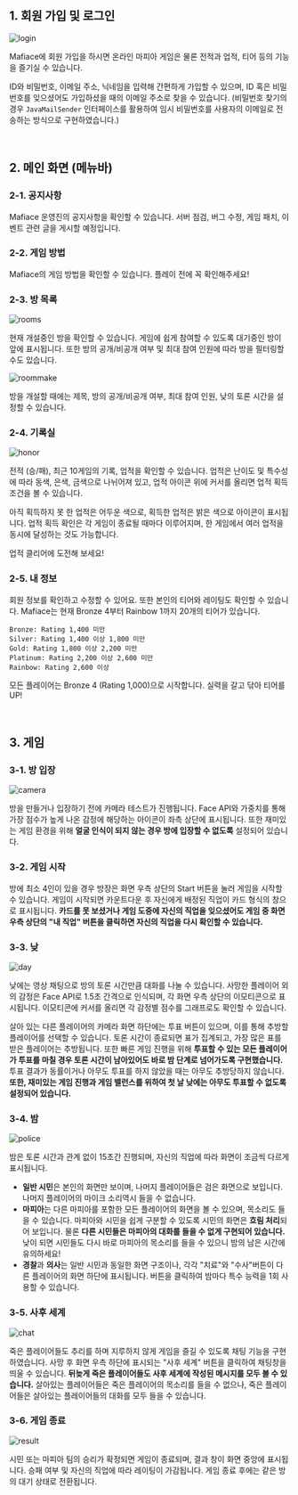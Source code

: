 ## 1. 회원 가입 및 로그인

![login](https://user-images.githubusercontent.com/49037411/168464614-e9e4dd59-f9cf-4637-80d3-33041326f0b1.gif)


Mafiace에 회원 가입을 하시면 온라인 마피아 게임은 물론 전적과 업적, 티어 등의 기능을 즐기실 수 있습니다.

ID와 비밀번호, 이메일 주소, 닉네임을 입력해 간편하게 가입할 수 있으며, ID 혹은 비밀번호를 잊으셨어도 가입하셨을 때의 이메일 주소로 찾을 수 있습니다. (비밀번호 찾기의 경우 `JavaMailSender` 인터페이스를 활용하여 임시 비밀번호를 사용자의 이메일로 전송하는 방식으로 구현하였습니다.)

<br>

## 2. 메인 화면 (메뉴바)

### 2-1. 공지사항

Mafiace 운영진의 공지사항을 확인할 수 있습니다. 서버 점검, 버그 수정, 게임 패치, 이벤트 관련 글을 게시할 예정입니다.



### 2-2. 게임 방법

Mafiace의 게임 방법을 확인할 수 있습니다. 플레이 전에 꼭 확인해주세요!



### 2-3. 방 목록

![rooms](https://user-images.githubusercontent.com/49037411/168464653-560f387e-9b9f-4262-8e29-6a2a39d1c308.png)



현재 개설중인 방을 확인할 수 있습니다. 게임에 쉽게 참여할 수 있도록 대기중인 방이 앞에 표시됩니다. 또한 방의 공개/비공개 여부 및 최대 참여 인원에 따라 방을 필터링할 수도 있습니다.

![roommake](https://user-images.githubusercontent.com/49037411/168464664-dea543bf-60b7-4c93-b4b0-d30023aa660d.png)

방을 개설할 때에는 제목, 방의 공개/비공개 여부, 최대 참여 인원, 낮의 토론 시간을 설정할 수 있습니다. 



### 2-4. 기록실

![honor](https://user-images.githubusercontent.com/49037411/168464669-d57216e9-20aa-420e-baa5-9a16da5a882b.png)

전적 (승/패), 최근 10게임의 기록, 업적을 확인할 수 있습니다. 업적은 난이도 및 특수성에 따라 동색, 은색, 금색으로 나뉘어져 있고, 업적 아이콘 위에 커서를 올리면 업적 획득 조건을 볼 수 있습니다. 

아직 획득하지 못 한 업적은 어두운 색으로, 획득한 업적은 밝은 색으로 아이콘이 표시됩니다. 업적 획득 확인은 각 게임이 종료될 때마다 이루어지며, 한 게임에서 여러 업적을 동시에 달성하는 것도 가능합니다. 

업적 클리어에 도전해 보세요!



### 2-5. 내 정보

회원 정보를 확인하고 수정할 수 있어요. 또한 본인의 티어와 레이팅도 확인할 수 있습니다. Mafiace는 현재 Bronze 4부터 Rainbow 1까지 20개의 티어가 있습니다. 

```
Bronze: Rating 1,400 미만
Silver: Rating 1,400 이상 1,800 미만
Gold: Rating 1,800 이상 2,200 미만
Platinum: Rating 2,200 이상 2,600 미만
Rainbow: Rating 2,600 이상
```

모든 플레이어는 Bronze 4 (Rating 1,000)으로 시작합니다. 실력을 갈고 닦아 티어를 UP!

<br>

## 3. 게임

### 3-1. 방 입장

![camera](https://user-images.githubusercontent.com/49037411/168464675-5b7073f8-71b3-4fb9-93e1-46a876873cde.png)

방을 만들거나 입장하기 전에 카메라 테스트가 진행됩니다. Face API와 가중치를 통해 가장 점수가 높게 나온 감정에 해당하는 아이콘이 좌측 상단에 표시됩니다. 또한 재미있는 게임 환경을 위해 **얼굴 인식이 되지 않는 경우 방에 입장할 수 없도록** 설정되어 있습니다.



### 3-2. 게임 시작

방에 최소 4인이 있을 경우 방장은 화면 우측 상단의 Start 버튼을 눌러 게임을 시작할 수 있습니다. 게임이 시작되면 카운트다운 후 자신에게 배정된 직업이 카드 형식의 창으로 표시됩니다. **카드를 못 보셨거나 게임 도중에 자신의 직업을 잊으셨어도 게임 중 화면 우측 상단의 "내 직업" 버튼을 클릭하면 자신의 직업을 다시 확인할 수 있습니다.**



### 3-3. 낮

![day](https://user-images.githubusercontent.com/49037411/168464678-dccb60db-764c-41eb-8542-26e317355dfe.png)

낮에는 영상 채팅으로 방의 토론 시간만큼 대화를 나눌 수 있습니다. 사망한 플레이어 외의 감정은 Face API로 1.5초 간격으로 인식되며, 각 화면 우측 상단의 이모티콘으로 표시됩니다. 이모티콘에 커서를 올리면 각 감정별 점수를 그래프로도 확인할 수 있습니다.

살아 있는 다른 플레이어의 카메라 화면 하단에는 투표 버튼이 있으며, 이를 통해 추방할 플레이어를 선택할 수 있습니다. 토론 시간이 종료되면 표가 집계되고, 가장 많은 표를 받은 플레이어는 추방됩니다. 또한 빠른 게임 진행을 위해 **투표할 수 있는 모든 플레이어가 투표를 마칠 경우 토론 시간이 남아있어도 바로 밤 단계로 넘어가도록 구현했습니다.** 투표 결과가 동률이거나 아무도 투표를 하지 않았을 때는 아무도 추방당하지 않습니다. **또한, 재미있는 게임 진행과 게임 밸런스를 위하여 첫 날 낮에는 아무도 투표할 수 없도록 설정되어 있습니다.**



### 3-4. 밤

![police](https://user-images.githubusercontent.com/49037411/168464682-70f7dba4-e757-4ecf-9189-d94ab44dd01f.png)

밤은 토론 시간과 관계 없이 15초간 진행되며, 자신의 직업에 따라 화면이 조금씩 다르게 표시됩니다.

- **일반 시민**은 본인의 화면만 보이며, 나머지 플레이어들은 검은 화면으로 보입니다. 나머지 플레이어의 마이크 소리역시 들을 수 없습니다.
- **마피아**는 다른 마피아를 포함한 모든 플레이어의 화면을 볼 수 있으며, 목소리도 들을 수 있습니다. 마피아와 시민을 쉽게 구분할 수 있도록 시민의 화면은 **흐림 처리**되어 보입니다. 물론 **다른 시민들은 마피아의 대화를 들을 수 없게 구현되어 있습니다.** 낮이 되면 시민들도 다시 바로 마피아의 목소리를 들을 수 있으니 밤의 남은 시간에 유의하세요!
- **경찰**과 **의사**는 일반 시민과 동일한 화면 구조이나, 각각 "치료"와 "수사"버튼이 다른 플레이어의 화면 하단에 표시됩니다. 버튼을 클릭하여 밤마다 특수 능력을 1회 사용할 수 있습니다. 



### 3-5. 사후 세계

![chat](https://user-images.githubusercontent.com/49037411/168464685-043d4d7f-d222-470a-8c6a-2ca791b4ff95.gif)

죽은 플레이어들도 추리를 하며 지루하지 않게 게임을 즐길 수 있도록 채팅 기능을 구현하였습니다. 사망 후 화면 우측 하단에 표시되는 "사후 세계" 버튼을 클릭하여 채팅창을 띄울 수 있습니다. **뒤늦게 죽은 플레이어들도 사후 세계에 작성된 메시지를 모두 볼 수 있습니다.** 살아있는 플레이어들은 죽은 플레이어의 목소리를 들을 수 없으나, 죽은 플레이어들은 살아있는 플레이어들의 대화를 모두 들을 수 있습니다.



### 3-6. 게임 종료

![result](https://user-images.githubusercontent.com/49037411/168464692-a9a43fb2-6117-46d2-a7ca-9ee7dc892dc0.png)

시민 또는 마피아 팀의 승리가 확정되면 게임이 종료되며, 결과 창이 화면 중앙에 표시됩니다. 승패 여부 및 자신의 직업에 따라 레이팅이 가감됩니다. 게임 종료 후에는 같은 방의 대기 상태로 전환됩니다.
